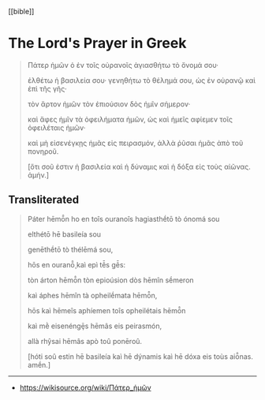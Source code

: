 [[bible]]

# The Lord's Prayer in Greek

> Πάτερ ἡμῶν ὁ ἐν τοῖς οὐρανοῖς ἁγιασθήτω τὸ ὄνομά σου·
> 
> ἐλθέτω ἡ βασιλεία σου· γενηθήτω τὸ θέλημά σου, ὡς ἐν οὐρανῷ καὶ ἐπὶ τῆς γῆς·
> 
> τὸν ἄρτον ἡμῶν τὸν ἐπιούσιον δὸς ἡμῖν σήμερον·
> 
> καὶ ἄφες ἡμῖν τὰ ὀφειλήματα ἡμῶν, ὡς καὶ ἡμεῖς αφίεμεν τοῖς ὀφειλέταις ἡμῶν·
> 
> καὶ μὴ εἰσενέγκῃς ἡμᾶς εἰς πειρασμόν, ἀλλὰ ῥῦσαι ἡμᾶς ἀπὸ τοῦ πονηροῦ.
> 
> [ὅτι σοῦ ἐστιν ἡ βασιλεία καὶ ἡ δύναμις καὶ ἡ δόξα εἰς τοὺς αἰῶνας. ἀμήν.]

## Transliterated

> Páter hēmō̂n ho en toîs ouranoîs hagiasthḗtō tò ónomá sou
>
> elthétō hē basileía sou
>
> genēthḗtō tò thélēmá sou,
>
> hōs en ouranō̧̂ kaì epì tê̄s gê̄s:
>
> tòn árton hēmō̂n tòn epioúsion dòs hēmîn sḗmeron
>
> kaì áphes hēmîn tà opheilḗmata hēmō̂n,
>
> hōs kaì hēmeîs aphíemen toîs opheilétais hēmō̂n
>
> kaì mḕ eisenéngȩ̄s hēmâs eis peirasmón,
>
> allà rhŷsai hēmâs apò toû ponēroû.
>
> [hóti soû estin hē basileía kaì hē dýnamis kaì hē dóxa eis toùs aiō̂nas. amḗn.]

---

- https://wikisource.org/wiki/Πάτερ_ἡμῶν
